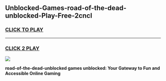 
## Unblocked-Games-road-of-the-dead-unblocked-Play-Free-2cncl
<h3>
<a href="https://premium76.site?title=road-of-the-dead-unblocked&ref=10A">CLICK TO PLAY</a></h3>
<hr>

<h3>
<a href="https://premium76.site?title=road-of-the-dead-unblocked&ref=10A">CLICK 2 PLAY</a>
  
</h3>

<a href="https://premium76.site?title=road-of-the-dead-unblocked&ref=10A"><img src="https://clearcache.store/games.png"></a>


**road-of-the-dead-unblocked games unblocked: Your Gateway to Fun and Accessible Online Gaming**
